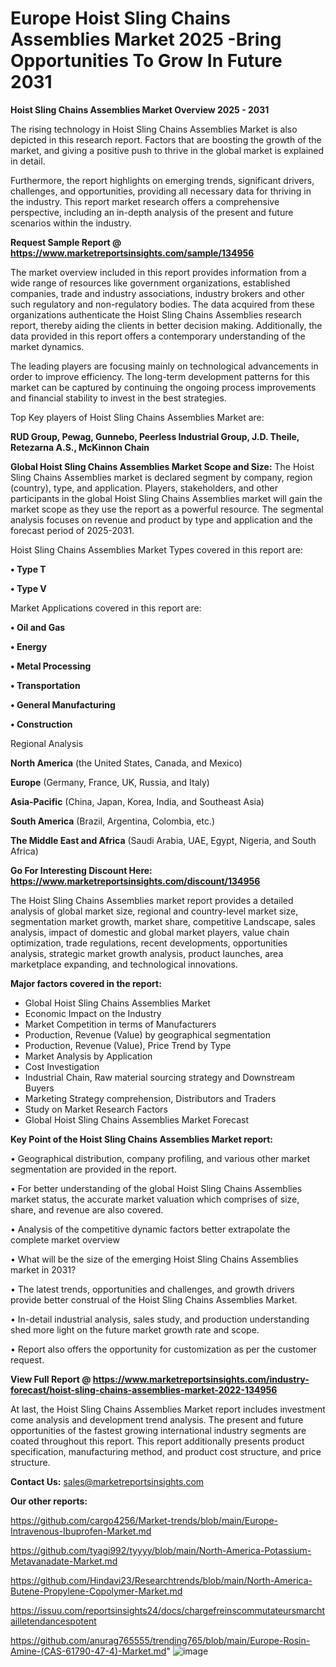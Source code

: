 # Europe Hoist Sling Chains Assemblies Market 2025 -Bring Opportunities To Grow In Future 2031

<Strong> Hoist Sling Chains Assemblies Market Overview 2025 - 2031</strong>

The rising technology in Hoist Sling Chains Assemblies Market is also depicted in this research report. Factors that are boosting the growth of the market, and giving a positive push to thrive in the global market is explained in detail.

Furthermore, the report highlights on emerging trends, significant drivers, challenges, and opportunities, providing all necessary data for thriving in the industry. This report market research offers a comprehensive perspective, including an in-depth analysis of the present and future scenarios within the industry.

<strong>Request Sample Report @ <a href=https://www.marketreportsinsights.com/sample/134956>https://www.marketreportsinsights.com/sample/134956</a></strong>

The market overview included in this report provides information from a wide range of resources like government organizations, established companies, trade and industry associations, industry brokers and other such regulatory and non-regulatory bodies. The data acquired from these organizations authenticate the Hoist Sling Chains Assemblies research report, thereby aiding the clients in better decision making. Additionally, the data provided in this report offers a contemporary understanding of the market dynamics.

The leading players are focusing mainly on technological advancements in order to improve efficiency. The long-term development patterns for this market can be captured by continuing the ongoing process improvements and financial stability to invest in the best strategies.

Top Key players of Hoist Sling Chains Assemblies Market are:

<strong>RUD Group, Pewag, Gunnebo, Peerless Industrial Group, J.D. Theile, Retezarna A.S., McKinnon Chain</strong>

<strong><b>Global Hoist Sling Chains Assemblies Market Scope and Size:</b></strong>
The Hoist Sling Chains Assemblies market is declared segment by company, region (country), type, and application. Players, stakeholders, and other participants in the global Hoist Sling Chains Assemblies market will gain the market scope as they use the report as a powerful resource. The segmental analysis focuses on revenue and product by type and application and the forecast period of 2025-2031.

Hoist Sling Chains Assemblies Market Types covered in this report are:

<strong>• Type T

• Type V</strong>

Market Applications covered in this report are:

<strong>• Oil and Gas

• Energy

• Metal Processing

• Transportation

• General Manufacturing

• Construction</strong> 

Regional Analysis

<strong>North America</strong> (the United States, Canada, and Mexico)

<strong>Europe</strong> (Germany, France, UK, Russia, and Italy)

<strong>Asia-Pacific</strong> (China, Japan, Korea, India, and Southeast Asia)

<strong>South America</strong> (Brazil, Argentina, Colombia, etc.)

<strong>The Middle East and Africa</strong> (Saudi Arabia, UAE, Egypt, Nigeria, and South Africa)

<strong>Go For Interesting Discount Here: <a href=https://www.marketreportsinsights.com/discount/134956>https://www.marketreportsinsights.com/discount/134956</a></strong>

The Hoist Sling Chains Assemblies market report provides a detailed analysis of global market size, regional and country-level market size, segmentation market growth, market share, competitive Landscape, sales analysis, impact of domestic and global market players, value chain optimization, trade regulations, recent developments, opportunities analysis, strategic market growth analysis, product launches, area marketplace expanding, and technological innovations.

<strong><b>Major factors covered in the report:</b></strong>
<ul>
  <li>Global Hoist Sling Chains Assemblies Market </li>
  <li>Economic Impact on the Industry</li>
  <li>Market Competition in terms of Manufacturers</li>
  <li>Production, Revenue (Value) by geographical segmentation</li>
  <li>Production, Revenue (Value), Price Trend by Type</li>
  <li>Market Analysis by Application</li>
  <li>Cost Investigation</li>
  <li>Industrial Chain, Raw material sourcing strategy and Downstream Buyers</li>
  <li>Marketing Strategy comprehension, Distributors and Traders</li>
  <li>Study on Market Research Factors</li>
  <li>Global Hoist Sling Chains Assemblies Market Forecast</li>
</ul>

<strong><b>Key Point of the Hoist Sling Chains Assemblies Market report:</b></strong>

• Geographical distribution, company profiling, and various other market segmentation are provided in the report.

• For better understanding of the global Hoist Sling Chains Assemblies market status, the accurate market valuation which comprises of size, share, and revenue are also covered.

• Analysis of the competitive dynamic factors better extrapolate the complete market overview

• What will be the size of the emerging Hoist Sling Chains Assemblies market in 2031?

• The latest trends, opportunities and challenges, and growth drivers provide better construal of the Hoist Sling Chains Assemblies Market.

• In-detail industrial analysis, sales study, and production understanding shed more light on the future market growth rate and scope.

• Report also offers the opportunity for customization as per the customer request.

<strong><b>View Full Report @ <a href=https://www.marketreportsinsights.com/industry-forecast/hoist-sling-chains-assemblies-market-2022-134956>https://www.marketreportsinsights.com/industry-forecast/hoist-sling-chains-assemblies-market-2022-134956</a></b></strong>


At last, the Hoist Sling Chains Assemblies Market report includes investment come analysis and development trend analysis. The present and future opportunities of the fastest growing international industry segments are coated throughout this report. This report additionally presents product specification, manufacturing method, and product cost structure, and price structure.

<strong>Contact Us:</strong>
sales@marketreportsinsights.com

<strong>Our other reports:</strong>

<a href=https://github.com/cargo4256/Market-trends/blob/main/Europe-Intravenous-Ibuprofen-Market.md>https://github.com/cargo4256/Market-trends/blob/main/Europe-Intravenous-Ibuprofen-Market.md</a>

<a href=https://github.com/tyagi992/tyyyy/blob/main/North-America-Potassium-Metavanadate-Market.md>https://github.com/tyagi992/tyyyy/blob/main/North-America-Potassium-Metavanadate-Market.md</a>

<a href=https://github.com/Hindavi23/Researchtrends/blob/main/North-America-Butene-Propylene-Copolymer-Market.md>https://github.com/Hindavi23/Researchtrends/blob/main/North-America-Butene-Propylene-Copolymer-Market.md</a>

<a href=https://issuu.com/reportsinsights24/docs/chargefreinscommutateursmarchtailletendancespotent>https://issuu.com/reportsinsights24/docs/chargefreinscommutateursmarchtailletendancespotent</a>

<a href=https://github.com/anurag765555/trending765/blob/main/Europe-Rosin-Amine-(CAS-61790-47-4)-Market.md>https://github.com/anurag765555/trending765/blob/main/Europe-Rosin-Amine-(CAS-61790-47-4)-Market.md</a>"
![image](https://github.com/user-attachments/assets/18583db1-d7d7-48e2-a539-2f0db6c6dc46)
